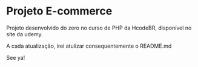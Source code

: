 # Projeto E-commerce

Projeto desenvolvido do zero no curso de PHP da HcodeBR, disponível no site da udemy.

A cada atualização, irei atulizar consequentemente o README.md

See ya!